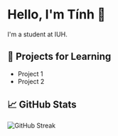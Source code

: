 # Hello, I'm Tính 👋

I'm a student at IUH.

## 🌱 Projects for Learning
- Project 1
- Project 2

## 📈 GitHub Stats
![GitHub Streak](https://streak-stats.demolab.com/?user=Tinhk4)
